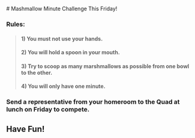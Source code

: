 <br/>
# Mashmallow Minute Challenge This Friday!

### Rules:
>#### 1) You must not use your hands.
>#### 2) You will hold a spoon in your mouth.
>#### 3) Try to scoop as many marshmallows as possible from one bowl to the other.
>#### 4) You will only have one minute.

### Send a representative from your homeroom to **the Quad** at **lunch** on **Friday** to compete.

## Have Fun!
